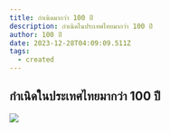 ```yaml
---
title: กำเนิดมากว่า 100 ปี
description: กำเนิดในประเทศไทยมากว่า 100 ปี
author: 100 ปี
date: 2023-12-28T04:09:09.511Z
tags:
  - created
---
```

## กำเนิดในประเทศไทยมากว่า 100 ปี

![](/static/img/09.jpeg)